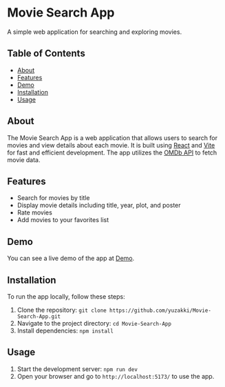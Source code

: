 # Movie Search App

A simple web application for searching and exploring movies.

## Table of Contents

- [About](#about)
- [Features](#features)
- [Demo](#demo)
- [Installation](#installation) 
- [Usage](#usage)

## About

The Movie Search App is a web application that allows users to search for movies and view details about each movie. It is built using [React](https://reactjs.org/) and [Vite](https://vitejs.dev/) for fast and efficient development. The app utilizes the [OMDb API](https://www.omdbapi.com/) to fetch movie data.

## Features

- Search for movies by title
- Display movie details including title, year, plot, and poster
- Rate movies
- Add movies to your favorites list

## Demo

You can see a live demo of the app at [Demo](https://moviesarchplus.netlify.app/).

## Installation

To run the app locally, follow these steps:

1. Clone the repository: `git clone https://github.com/yuzakki/Movie-Search-App.git`
2. Navigate to the project directory: `cd Movie-Search-App`
3. Install dependencies: `npm install`

## Usage

1. Start the development server: `npm run dev`
2. Open your browser and go to `http://localhost:5173/` to use the app.